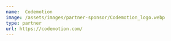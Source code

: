 ```yaml
---
name:  Codemotion
image: /assets/images/partner-sponsor/Codemotion_logo.webp
type: partner
url: https://codemotion.com/
---
```

